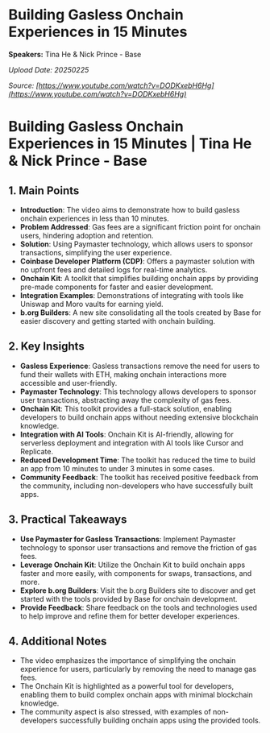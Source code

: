 # Building Gasless Onchain Experiences in 15 Minutes

**Speakers:** Tina He & Nick Prince - Base


*Upload Date: 20250225*

*Source: [https://www.youtube.com/watch?v=DODKxebH6Hg](https://www.youtube.com/watch?v=DODKxebH6Hg)*

# Building Gasless Onchain Experiences in 15 Minutes | Tina He & Nick Prince - Base

## 1. Main Points
- **Introduction**: The video aims to demonstrate how to build gasless onchain experiences in less than 10 minutes.
- **Problem Addressed**: Gas fees are a significant friction point for onchain users, hindering adoption and retention.
- **Solution**: Using Paymaster technology, which allows users to sponsor transactions, simplifying the user experience.
- **Coinbase Developer Platform (CDP)**: Offers a paymaster solution with no upfront fees and detailed logs for real-time analytics.
- **Onchain Kit**: A toolkit that simplifies building onchain apps by providing pre-made components for faster and easier development.
- **Integration Examples**: Demonstrations of integrating with tools like Uniswap and Moro vaults for earning yield.
- **b.org Builders**: A new site consolidating all the tools created by Base for easier discovery and getting started with onchain building.

## 2. Key Insights
- **Gasless Experience**: Gasless transactions remove the need for users to fund their wallets with ETH, making onchain interactions more accessible and user-friendly.
- **Paymaster Technology**: This technology allows developers to sponsor user transactions, abstracting away the complexity of gas fees.
- **Onchain Kit**: This toolkit provides a full-stack solution, enabling developers to build onchain apps without needing extensive blockchain knowledge.
- **Integration with AI Tools**: Onchain Kit is AI-friendly, allowing for serverless deployment and integration with AI tools like Cursor and Replicate.
- **Reduced Development Time**: The toolkit has reduced the time to build an app from 10 minutes to under 3 minutes in some cases.
- **Community Feedback**: The toolkit has received positive feedback from the community, including non-developers who have successfully built apps.

## 3. Practical Takeaways
- **Use Paymaster for Gasless Transactions**: Implement Paymaster technology to sponsor user transactions and remove the friction of gas fees.
- **Leverage Onchain Kit**: Utilize the Onchain Kit to build onchain apps faster and more easily, with components for swaps, transactions, and more.
- **Explore b.org Builders**: Visit the b.org Builders site to discover and get started with the tools provided by Base for onchain development.
- **Provide Feedback**: Share feedback on the tools and technologies used to help improve and refine them for better developer experiences.

## 4. Additional Notes
- The video emphasizes the importance of simplifying the onchain experience for users, particularly by removing the need to manage gas fees.
- The Onchain Kit is highlighted as a powerful tool for developers, enabling them to build complex onchain apps with minimal blockchain knowledge.
- The community aspect is also stressed, with examples of non-developers successfully building onchain apps using the provided tools.